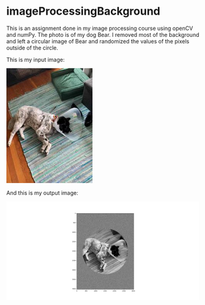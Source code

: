 # imageProcessingBackground
This is an assignment done in my image processing course using openCV and numPy. The photo is of my dog Bear.
I removed most of the background and left a circular image of Bear and randomized the values of the pixels outside of the circle.

This is my input image:


![input](https://github.com/jtwardosz1/imageProcessingBackground/blob/main/bearissad3.jpg?raw=true)


And this is my output image:


![output](https://github.com/jtwardosz1/imageProcessingBackground/blob/main/bearissadREMIX3.png?raw=true)
